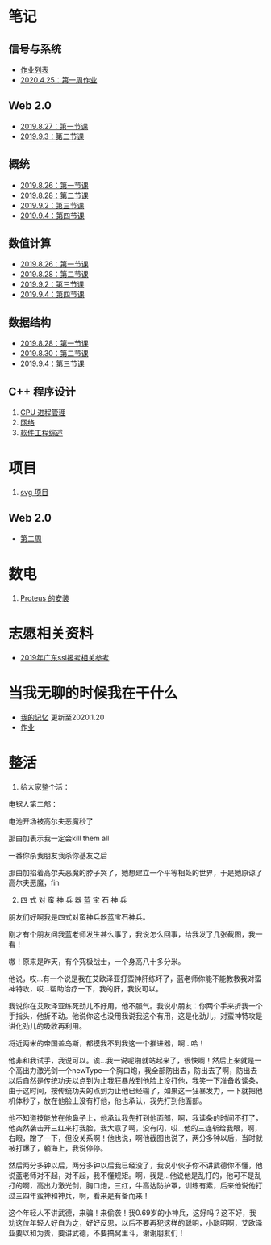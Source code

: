 # 笔记

## 信号与系统

- [作业列表](work/信号系统/作业列表)
- [2020.4.25：第一周作业](work/信号系统/第一周作业)

## Web 2.0

- [2019.8.27：第一节课](note/web2.0/2019.8.27)
- [2019.9.3：第二节课](note/web2.0/2019.9.3/note)

## 概统

- [2019.8.26：第一节课](note/概统/2019.8.26)
- [2019.8.28：第二节课](note/概统/2019.8.28)
- [2019.9.2：第三节课](note/概统/2019.9.2)
- [2019.9.4：第四节课](note/概统/2019.9.4/note)

## 数值计算

- [2019.8.26：第一节课](note/数值计算方法/2019.8.26)
- [2019.8.28：第二节课](note/数值计算方法/2019.8.26)
- [2019.9.2：第三节课](note/数值计算方法/2019.9.2/note)
- [2019.9.4：第四节课](note/数值计算方法/2019.9.4/note)

## 数据结构

- [2019.8.28：第一节课](note/数据结构/2019.8.28)
- [2019.8.30：第二节课](note/数据结构/2019.8.30)
- [2019.9.4：第三节课](note/数据结构/2019.9.4)

## C++ 程序设计

1. <a href="note/CPUmanagement">CPU 进程管理</a>
2. <a href="note/Network_and_WWW">网络</a>
3. <a href="note/SEreview">软件工程综述</a>

# 项目

1. <a href="work/svg/readme"> svg 项目</a>

## Web 2.0

- <a href="work/Web/001/pie.html" target="_blank">第二周</a>

# 数电

1. <a href="DigitalFundamentals/proteus"> Proteus 的安装 </a>

# 志愿相关资料

- <a href="gaokao/2019年">2019年广东ssl报考相关参考</a>

# 当我无聊的时候我在干什么

- [我的记忆](data/000) 更新至2020.1.20
- [作业](data/homework)


# 整活

1. 给大家整个活：

电锯人第二部：

电池开场被高尔夫恶魔秒了

那由加表示我一定会kill them all

一番你杀我朋友我杀你基友之后

那由加掐着高尔夫恶魔的脖子哭了，她想建立一个平等相处的世界，于是她原谅了高尔夫恶魔，fin

2. 四 式 对 蛮 神 兵 器 蓝 宝 石 神 兵

朋友们好啊我是四式对蛮神兵器蓝宝石神兵。

刚才有个朋友问我蓝老师发生甚么事了，我说怎么回事，给我发了几张截图，我一看！

嗷！原来是昨天，有个究极战士，一个身高八十多分米。

他说，哎…有一个说是我在艾欧泽亚打蛮神肝练坏了，蓝老师你能不能教教我对蛮神特攻，哎…帮助治疗一下，我的肝，我说可以。

我说你在艾欧泽亚练死劲儿不好用，他不服气。我说小朋友：你两个手来折我一个手指头，他折不动。他说你这也没用我说我这个有用，这是化劲儿，对蛮神特攻是讲化劲儿的吸收再利用。

将近两米的帝国盖乌斯，都摸我不到我这一个推进器，啊…哈！

他非和我试手，我说可以。诶…我一说呢啪就站起来了，很快啊！然后上来就是一个高出力激光剑一个newType一个胸口炮，我全部防出去，防出去了啊，防出去以后自然是传统功夫以点到为止我狂暴放到他脸上没打他，我笑一下准备收读条，由于这时间，按传统功夫的点到为止他已经输了，如果这一狂暴发力，一下就把他机体秒了，放在他脸上没有打他，他也承认，我先打到他面部。

他不知道技能放在他鼻子上，他承认我先打到他面部，啊，我读条的时间不打了，他突然袭击开三红来打我脸，我大意了啊，没有闪，哎…他的三连斩给我眼，啊，右眼，蹭了一下，但没关系啊！他也说，啊他截图也说了，两分多钟以后，当时就被打爆了，躺海上，我说停停。

然后两分多钟以后，两分多钟以后我已经没了，我说小伙子你不讲武德你不懂，他说蓝老师对不起，对不起，我不懂规矩。啊，我是…他说他是乱打的，他可不是乱打的啊，高出力激光剑，胸口炮，三红，牛高达防护罩，训练有素，后来他说他打过三四年蛮神和神兵，啊，看来是有备而来！

这个年轻人不讲武德，来骗！来偷袭！我0.69岁的小神兵，这好吗？这不好，我劝这位年轻人好自为之，好好反思，以后不要再犯这样的聪明，小聪明啊，艾欧泽亚要以和为贵，要讲武德，不要搞窝里斗，谢谢朋友们！

